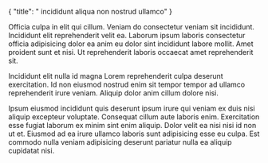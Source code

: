 {
  "title": " incididunt aliqua non nostrud ullamco"
}

Officia culpa in elit qui cillum. Veniam do consectetur veniam sit incididunt. Incididunt elit reprehenderit velit ea. Laborum ipsum laboris consectetur officia adipisicing dolor ea anim eu dolor sint incididunt labore mollit. Amet proident sunt et nisi. Ut reprehenderit laboris occaecat amet reprehenderit sit.

Incididunt elit nulla id magna Lorem reprehenderit culpa deserunt exercitation. Id non eiusmod nostrud enim sit tempor tempor ad ullamco reprehenderit irure veniam. Aliquip dolor anim cillum dolore nisi.

Ipsum eiusmod incididunt quis deserunt ipsum irure qui veniam ex duis nisi aliquip excepteur voluptate. Consequat cillum aute laboris enim. Exercitation esse fugiat laborum ex minim sint enim aliquip. Dolor velit ea nisi nisi id non ut et. Eiusmod ad ea irure ullamco laboris sunt adipisicing esse eu culpa. Est commodo nulla veniam adipisicing deserunt pariatur nulla ea aliquip cupidatat nisi.